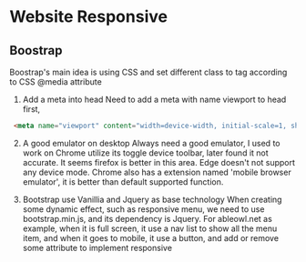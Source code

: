 # Website Responsive
## Boostrap
 Boostrap's main idea is using CSS and set different class to tag according to CSS @media attribute
 1. Add a meta into head
 Need to add a meta with name viewport to head first,
 ```html
  <meta name="viewport" content="width=device-width, initial-scale=1, shrink-to-fit=no" />
 ```
 2. A good emulator on desktop
 Always need a good emulator, I used to work on Chrome utilize its toggle device toolbar, later found it not accurate. It seems firefox is better in this area. Edge doesn't not support any device mode. Chrome also has a extension named 'mobile browser emulator', it is better than default supported function.

 3. Bootstrap use Vanillia and Jquery as base technology
  When creating some dynamic effect, such as responsive menu, we need to use bootstrap.min.js, and its dependency is Jquery.
  For ableowl.net as example, when it is full screen, it use a nav list to show all the menu item, and when it goes to mobile, it use a button, and add or remove some attribute to implement responsive
